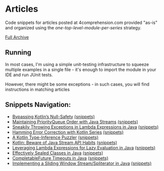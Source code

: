 # Articles
Code snippets for articles posted at 4comprehension.com provided "as-is" and organized using the _one-top-level-module-per-series_ strategy.

[Full Archive](https://4comprehension.com/archive/)

## Running 
In most cases, I'm using a simple unit-testing infrastructure to squeeze multiple examples in a single file - it's enough to import the module in your IDE and run JUnit tests.

However, there might be some exceptions - in such cases, you will find instructions in matching articles

## Snippets Navigation:

- [Bypassing Kotlin’s Null-Safety](https://github.com/pivovarit/articles/tree/master/kotlin-null-nonsafety) [(snippets)](https://github.com/pivovarit/articles/tree/master/kotlin-null-nonsafety)
- [Maintaining PriorityQueue Order with Java Streams](https://github.com/pivovarit/articles/tree/master/java-priorityqueue-stream-order) [(snippets)](https://github.com/pivovarit/articles/tree/master/java-priorityqueue-stream-order)
- [Sneakily Throwing Exceptions in Lambda Expressions in Java](https://github.com/pivovarit/articles/tree/master/java-sneaky-throws-lambda) [(snippets)](https://github.com/pivovarit/articles/tree/master/java-sneaky-throws-lambda)
- [Hamming Error Correction with Kotlin Series](https://github.com/pivovarit/articles/tree/master/hamming-error-correction) [(snippets)](https://github.com/pivovarit/articles/tree/master/hamming-error-correction)
- [A Kotlin Type-Inference Puzzler](https://github.com/pivovarit/articles/tree/master/kotlin-type-inference) [(snippets)](https://github.com/pivovarit/articles/tree/master/kotlin-type-inference)
- [Kotlin: Beware of Java Stream API Habits](https://github.com/pivovarit/articles/tree/master/kotlin-collections) [(snippets)](https://github.com/pivovarit/articles/tree/master/kotlin-collections)
- [Leveraging Lambda Expressions for Lazy Evaluation in Java](https://github.com/pivovarit/articles/tree/master/java-lazy-initialization) [(snippets)](https://github.com/pivovarit/articles/tree/master/java-lazy-initialization)
- [Effectively Sealed Classes in Java](https://github.com/pivovarit/articles/tree/master/java-sealed-classes) [(snippets)](https://github.com/pivovarit/articles/tree/master/java-sealed-classes)
- [CompletableFuture Timeouts in Java](https://github.com/pivovarit/articles/tree/master/java-completable-future-timeouts) [(snippets)](https://github.com/pivovarit/articles/tree/master/java-completable-future-timeouts)
- [Implementing a Sliding Window Stream/Spliterator in Java](https://github.com/pivovarit/articles/tree/master/java-sliding-window-stream) [(snippets)](https://github.com/pivovarit/articles/tree/master/java-sliding-window-stream)
